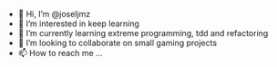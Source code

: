 - 👋 Hi, I’m @joseljmz
- 👀 I’m interested in keep learning
- 🌱 I’m currently learning extreme programming, tdd and refactoring
- 💞️ I’m looking to collaborate on small gaming projects
- 📫 How to reach me ...

<!---
joseljmz/joseljmz is a ✨ special ✨ repository because its `README.md` (this file) appears on your GitHub profile.
You can click the Preview link to take a look at your changes.
--->
